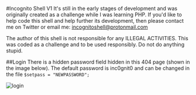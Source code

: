 #Incognito Shell V1
It's still in the early stages of development and was originally created as a challenge while I was learning PHP. If you'd like to help code this shell and help further its development, then please contact me on Twitter or email me: incognitoshell@protonmail.com

The author of this shell is not responsible for any ILLEGAL ACTIVITIES. This was coded as a challenge and to be used responsibly. Do not do anything stupid. 

##Login
There is a hidden password field hidden in this 404 page (shown in the image below). 
The default password is inc0gnit0 and can be changed in the file `$setpass = "NEWPASSWORD";`

![login](http://image.prntscr.com/image/7edd9818a6984cf6af8dafa485e289ba.png)

